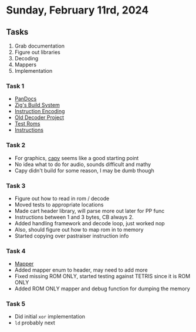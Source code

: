 # Sunday, February 11rd, 2024

## Tasks

1. Grab documentation
2. Figure out libraries
3. Decoding
4. Mappers
5. Implementation

### Task 1
  - [PanDocs](https://gbdev.io/pandocs/)
  - [Zig's Build System](https://ziglang.org/learn/build-system/)
  - [Instruction Encoding](https://www.pastraiser.com/cpu/gameboy/gameboy_opcodes.html)
  - [Old Decoder Project](https://github.com/awjnsn/gbdump)
  - [Test Roms](https://github.com/c-sp/gameboy-test-roms)
  - [Instructions](https://rgbds.gbdev.io/docs/v0.7.0/gbz80.7)

### Task 2
  - For graphics, [capy](https://capy-ui.org) seems like a good starting point
  - No idea what to do for audio, sounds difficult and mathy
  - Capy didn't build for some reason, I may be dumb though

### Task 3
  - Figure out how to read in rom / decode
  - Moved tests to appropriate locations
  - Made cart header library, will parse more out later for PP func
  - Instructions between 1 and 3 bytes, CB always 2.
  - Added handling framework and decode loop, just worked nop
  - Also, should figure out how to map rom in to memory
  - Started copying over pastraiser instruction info

### Task 4
  - [Mapper](https://gbdev.io/pandocs/MBCs.html)
  - Added mapper enum to header, may need to add more
  - Fixed missing ROM ONLY, started testing against TETRIS since it is ROM ONLY
  - Added ROM ONLY mapper and debug function for dumping the memory

### Task 5
  - Did initial `xor` implementation
  - `ld` probably next
